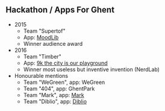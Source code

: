 Hackathon **/ Apps For Ghent**
----------------------------

- 2015
  - Team "Supertof"
  - App: [MoodLib](http://www.slideshare.net/APPSFORGHENT2015/moodlib)
  - Winner audience award
- 2016
  - Team "Timber"
  - App: [9k the city is our playground](https://docs.google.com/presentation/d/1jIrZSlcKODPGqCzJ8k746R4Xt0AQpRgOgdg2lHm-oA8/edit#slide=id.p)
  - Winner most useless but inventive invention (NerdLab)
- Honourable mentions
  - Team "WeGreen", app: WeGreen
  - Team "404", app: GhentPark
  - Team "Mark", app: [Mark](http://www.slideshare.net/APPSFORGHENT2015/presentatie-mark)
  - Team "Diblio", app: [Diblio](http://www.slideshare.net/APPSFORGHENT2015/apps4ghent-team-diblio)
